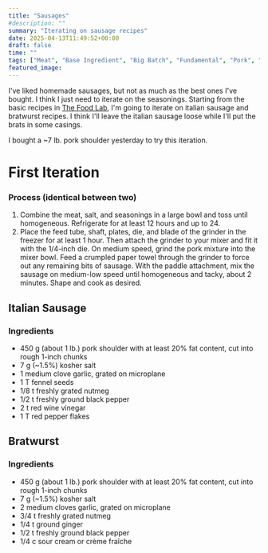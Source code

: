 ```yaml
---
title: "Sausages"
#description: ""
summary: "Iterating on sausage recipes"
date: 2025-04-13T11:49:52+00:00
draft: false
time: ""
tags: ["Meat", "Base Ingredient", "Big Batch", "Fundamental", "Pork", "Curing"]
featured_image: 
---
```


I've liked homemade sausages, but not as much as the best ones I've bought. I think I just need to iterate on the seasonings. Starting from the basic recipes in [The Food Lab](https://www.google.ca/books/edition/The_Food_Lab_Better_Home_Cooking_Through/g-9wBgAAQBAJ?hl=en&gbpv=1&printsec=frontcover), I'm going to iterate on italian sausage and bratwurst recipes. I think I'll leave the italian sausage loose while I'll put the brats in some casings.

I bought a ~7 lb. pork shoulder yesterday to try this iteration.

# First Iteration

### Process (identical between two)
1. Combine the meat, salt, and seasonings in a large bowl and toss until homogeneous. Refrigerate for at least 12 hours and up to 24.
1. Place the feed tube, shaft, plates, die, and blade of the grinder in the freezer for at least 1 hour. Then attach the grinder to your mixer and fit it with the 1/4-inch die. On medium speed, grind the pork mixture into the mixer bowl. Feed a crumpled paper towel through the grinder to force out any remaining bits of sausage. With the paddle attachment, mix the sausage on medium-low speed until homogeneous and tacky, about 2 minutes. Shape and cook as desired.

## Italian Sausage
### Ingredients
- 450 g (about 1 lb.) pork shoulder with at least 20% fat content, cut into rough 1-inch chunks
- 7 g (~1.5%) kosher salt
- 1 medium clove garlic, grated on microplane
- 1 T fennel seeds
- 1/8 t freshly grated nutmeg
- 1/2 t freshly ground black pepper
- 2 t red wine vinegar
- 1 T red pepper flakes

## Bratwurst
### Ingredients
- 450 g (about 1 lb.) pork shoulder with at least 20% fat content, cut into rough 1-inch chunks
- 7 g (~1.5%) kosher salt
- 2 medium cloves garlic, grated on microplane
- 3/4 t freshly grated nutmeg
- 1/4 t ground ginger
- 1/2 t freshly ground black pepper
- 1/4 c sour cream or crème fraîche
